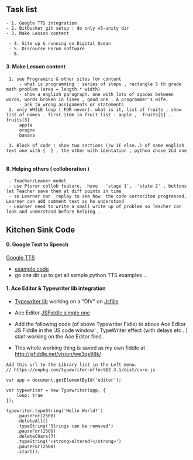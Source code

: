 

## Task list 
```
- 1. Google TTS integration
- 2. Bitbucket git setup : do only v5-unity dir
- 3. Make Lesson content
   
 - 4. Site up & running on Digital Ocean
 - 5. Discourse Forum software
 - 6. 

```
#### 3. Make Lesson content
```
 1. see Programirz & other sites for content
     - what is programming : series of steps , rectangle 5 th grade math problem (area = length * width)
     - show a english paragraph. one with lots of spaces between words, words broken in lines , good one . A programmer's wife.
     - ask to wrong assignments or statements 
 2. only WHILE loop ( FOR never). what is it, list of fruits , show list of names . first item in fruit list : apple ,  fruits[1] .. fruits[3]
     apple
     oragne
     banana
     
 3. Block of code : show two sections (/w IF else..) of same english text one with {  } , the other with identation , python chose 2nd one
     
```

#### 8. Helping others ( colloboration )
```
 - Teacher/Leaner model 
 - use Pturor collob feature,  have   'stage 1',  'state 2' , buttons let Teacher save them at diff points in time
 - so Learner can  replay to see how  the code correciton progressed. Learner can add comment text as he understand 
 - Learner need to write a small write up of problem so Teacher can look and understand before helping .
```


## Kitchen Sink Code


#### 0. Google Text to Speech

[Google TTS](https://cloud.google.com/text-to-speech/?utm_source=google&utm_medium=cpc&utm_campaign=na-US-all-en-dr-skws-all-all-trial-p-dr-1003905&utm_content=text-ad-none-any-DEV_c-CRE_291220387632-ADGP_Hybrid+%7C+AW+SEM+%7C+SKWS+%7C+US+%7C+en+%7C+PHR+~+ML%2FAI+~+Speech+API+~+Text+to+Speech+~+Text+To+Speech-KWID_43700036257568087-kwd-394896217833&utm_term=KW_text%20to%20speech-ST_Text+To+Speech&gclid=Cj0KCQjwi8fdBRCVARIsAEkDvnJ28LfSkX7KLq7Vkoogkga8qUeXsQmYz87PNxkPV0mWqr1kyP-e6hYaAgvhEALw_wcB&dclid=CJn22bT15N0CFQasZAodqdIJOA)

  - [example code](https://github.com/PostPCEra/python-docs-samples/blob/master/texttospeech/cloud-client/synthesize_text.py)
  - go one dir up to get all sample python TTS examples ..

#### 1. Ace Editor & Typewriter lib integration 

- [Typewriter lib](https://safi.me.uk/typewriterjs/) working on a "DIV" on [Jsfille](https://jsfiddle.net/mv612vrf/1702/?utm_source=website&utm_medium=embed&utm_campaign=mv612vrf)
- Ace Editor [JSFiddle simple one](http://jsfiddle.net/Yzj6G/)

- Add the following code (of above Typewriter Fidle) to above Ace Editor JS Fiddle in the 'JS code window' , TypeWriter effect (with delays etc.. ) start working on the Ace Editor filed .
- This whole working thing is saved as my own fiddle at http://jsfiddle.net/vision/we3qs98k/
```
Add this url to the Library list in the Left menu.
// https://unpkg.com/typewriter-effect@2.3.1/dist/core.js

var app = document.getElementById('editor');

var typewriter = new Typewriter(app, {
    loop: true
});

typewriter.typeString('Hello World!')
    .pauseFor(2500)
    .deleteAll()
    .typeString('Strings can be removed')
    .pauseFor(2500)
    .deleteChars(7)
    .typeString('<strong>altered!</strong>')
    .pauseFor(2500)
    .start();
```
